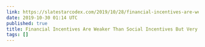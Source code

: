 ```yaml
---
link: https://slatestarcodex.com/2019/10/28/financial-incentives-are-weaker-than-social-incentives-but-very-important-anyway/
date: 2019-10-30 01:14 UTC
published: true
title: Financial Incentives Are Weaker Than Social Incentives But Very Important Anyway
tags: []
---
```



